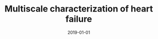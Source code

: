 ---
title: "Multiscale characterization of heart failure"
collection: publications
permalink: /publication/2019-01-01-Multiscale-characterization-of-heart-failure
date: 2019-01-01
venue: 'Acta biomaterialia'
paperurl: 'https://www.sciencedirect.com/science/article/pii/S1742706119300029'
citation: ' Francisco Sahli,  Jenny Choy,  Kevin Sack,  Julius Guccione,  Ghassan Kassab,  Ellen Kuhl, &quot;Multiscale characterization of heart failure.&quot; Acta biomaterialia, 2019.'
authors: 'Francisco Sahli Costabal, Jenny Choy, Kevin Sack, Julius Guccione, Ghassan Kassab, Ellen Kuhl'
---